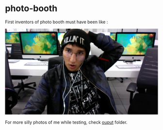# photo-booth

First inventors of photo booth must have been like :

![alt text](https://github.com/EniddeallA/photo-booth/blob/master/output/2019-12-05_23-25-01.jpg)

For more silly photos of me while testing, check [ouput](/output) folder.
